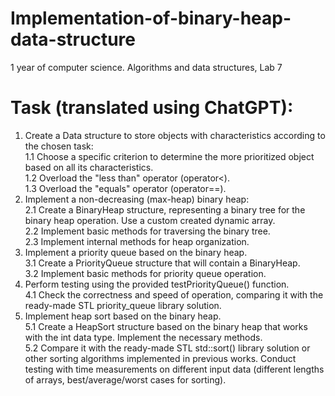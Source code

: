 # Implementation-of-binary-heap-data-structure
1 year of computer science. Algorithms and data structures, Lab 7
# Task (translated using ChatGPT):

1. Create a Data structure to store objects with characteristics according to the chosen task:  
1.1 Choose a specific criterion to determine the more prioritized object based on all its characteristics.  
1.2 Overload the "less than" operator (operator<).  
1.3 Overload the "equals" operator (operator==).  
2. Implement a non-decreasing (max-heap) binary heap:  
2.1 Create a BinaryHeap structure, representing a binary tree for the binary heap operation. Use a custom created dynamic array.  
2.2 Implement basic methods for traversing the binary tree.  
2.3 Implement internal methods for heap organization.
3. Implement a priority queue based on the binary heap.  
3.1 Create a PriorityQueue structure that will contain a BinaryHeap.  
3.2 Implement basic methods for priority queue operation.
4. Perform testing using the provided testPriorityQueue() function.  
4.1 Check the correctness and speed of operation, comparing it with the ready-made STL priority_queue library solution.
5. Implement heap sort based on the binary heap.  
5.1 Create a HeapSort structure based on the binary heap that works with the int data type. Implement the necessary methods.  
5.2 Compare it with the ready-made STL std::sort() library solution or other sorting algorithms implemented in previous works. Conduct testing with time measurements on different input data (different lengths of arrays, best/average/worst cases for sorting).  
